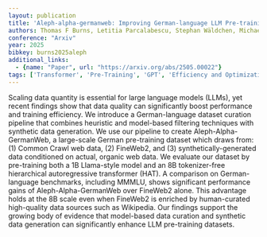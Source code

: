 ```yaml
---
layout: publication
title: 'Aleph-alpha-germanweb: Improving German-language LLM Pre-training With Model-based Data Curation And Synthetic Data Generation'
authors: Thomas F Burns, Letitia Parcalabescu, Stephan Wäldchen, Michael Barlow, Gregor Ziegltrum, Volker Stampa, Bastian Harren, Björn Deiseroth
conference: "Arxiv"
year: 2025
bibkey: burns2025aleph
additional_links:
  - {name: "Paper", url: "https://arxiv.org/abs/2505.00022"}
tags: ['Transformer', 'Pre-Training', 'GPT', 'Efficiency and Optimization', 'Model Architecture', 'Reinforcement Learning', 'Training Techniques', 'Pretraining Methods']
---
```

Scaling data quantity is essential for large language models (LLMs), yet recent findings show that data quality can significantly boost performance and training efficiency. We introduce a German-language dataset curation pipeline that combines heuristic and model-based filtering techniques with synthetic data generation. We use our pipeline to create Aleph-Alpha-GermanWeb, a large-scale German pre-training dataset which draws from: (1) Common Crawl web data, (2) FineWeb2, and (3) synthetically-generated data conditioned on actual, organic web data. We evaluate our dataset by pre-training both a 1B Llama-style model and an 8B tokenizer-free hierarchical autoregressive transformer (HAT). A comparison on German-language benchmarks, including MMMLU, shows significant performance gains of Aleph-Alpha-GermanWeb over FineWeb2 alone. This advantage holds at the 8B scale even when FineWeb2 is enriched by human-curated high-quality data sources such as Wikipedia. Our findings support the growing body of evidence that model-based data curation and synthetic data generation can significantly enhance LLM pre-training datasets.
